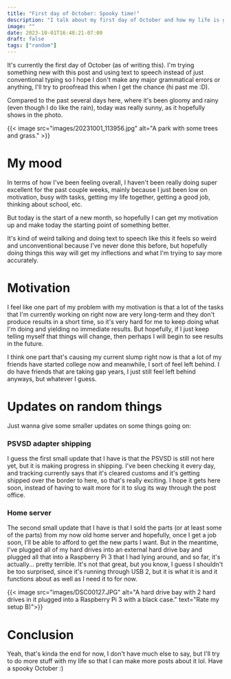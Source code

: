 ```yaml
---
title: "First day of October: Spooky time!"
description: "I talk about my first day of October and how my life is going so far."
image: ""
date: 2023-10-01T16:48:21-07:00
draft: false
tags: ["random"]
---
```


It's currently the first day of October (as of writing this). I'm trying something new with this post and using text to speech instead of just conventional typing so I hope I don't make any major grammatical errors or anything, I'll try to proofread this when I get the chance (hi past me :D).

Compared to the past several days here, where it's been gloomy and rainy (even though I do like the rain), today was really sunny, as it hopefully shows in the photo.

{{< image src="images/20231001_113956.jpg" alt="A park with some trees and grass." >}}

# My mood

In terms of how I've been feeling overall, I haven't been really doing super excellent for the past couple weeks, mainly because I just been low on motivation, busy with tasks, getting my life together, getting a good job, thinking about school, etc. 

But today is the start of a new month, so hopefully I can get my motivation up and make today the starting point of something better.

It's kind of weird talking and doing text to speech like this it feels so weird and unconventional because I've never done this before, but hopefully doing things this way will get my inflections and what I'm trying to say more accurately.

# Motivation

I feel like one part of my problem with my motivation is that a lot of the tasks that I'm currently working on right now are very long-term and they don't produce results in a short time, so it's very hard for me to keep doing what I'm doing and yielding no immediate results. But hopefully, if I just keep telling myself that things will change, then perhaps I will begin to see results in the future.

I think one part that's causing my current slump right now is that a lot of my friends have started college now and meanwhile, I sort of feel left behind. I do have friends that are taking gap years, I just still feel left behind anyways, but whatever I guess.

# Updates on random things

Just wanna give some smaller updates on some things going on:

### PSVSD adapter shipping

I guess the first small update that I have is that the PSVSD is still not here yet, but it is making progress in shipping. I've been checking it every day, and tracking currently says that it's cleared customs and it's getting shipped over the border to here, so that's really exciting. I hope it gets here soon, instead of having to wait more for it to slug its way through the post office.

### Home server

The second small update that I have is that I sold the parts (or at least some of the parts) from my now old home server and hopefully, once I get a job soon, I'll be able to afford to get the new parts I want. But in the meantime, I've plugged all of my hard drives into an external hard drive bay and plugged all that into a Raspberry Pi 3 that I had lying around, and so far, it's actually... pretty terrible. It's not that great, but you know, I guess I shouldn't be too surprised, since it's running through USB 2, but it is what it is and it functions about as well as I need it to for now.

{{< image src="images/DSC00127.JPG" alt="A hard drive bay with 2 hard drives in it plugged into a Raspberry Pi 3 with a black case." text="Rate my setup B)">}}


# Conclusion

Yeah, that's kinda the end for now, I don't have much else to say, but I'll try to do more stuff with my life so that I can make more posts about it lol. Have a spooky October :)



